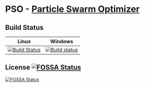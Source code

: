 # PSO - [Particle Swarm Optimizer](https://en.wikipedia.org/wiki/Particle_swarm_optimization)
## Build Status
|Linux|Windows|
|----|-----|
|[![Build Status](https://travis-ci.org/sqeezy/PSO.svg?branch=master)](https://travis-ci.org/sqeezy/PSO)|[![Build status](https://ci.appveyor.com/api/projects/status/kq9egkspm5x1q605?svg=true)](https://ci.appveyor.com/project/sqeezy/pso)|



## License [![FOSSA Status](https://app.fossa.io/api/projects/git%2Bgithub.com%2Fsqeezy%2FPSO.svg?type=shield)](https://app.fossa.io/projects/git%2Bgithub.com%2Fsqeezy%2FPSO?ref=badge_shield)
[![FOSSA Status](https://app.fossa.io/api/projects/git%2Bgithub.com%2Fsqeezy%2FPSO.svg?type=large)](https://app.fossa.io/projects/git%2Bgithub.com%2Fsqeezy%2FPSO?ref=badge_large)
